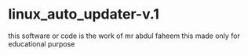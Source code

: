# linux_auto_updater-v.1
this software or code is the work of mr abdul faheem
this made only for educational purpose
